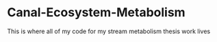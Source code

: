 # Canal-Ecosystem-Metabolism

This is where all of my code for my stream metabolism thesis work lives
